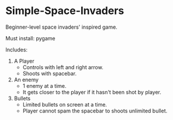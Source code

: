 # Simple-Space-Invaders
Beginner-level space invaders' inspired game. 

Must install:
pygame

Includes:
1. A Player
   - Controls with left and right arrow.
   - Shoots with spacebar.
2. An enemy
   - 1 enemy at a time.
   - It gets closer to the player if it hasn't been shot by player.
3. Bullets
    - Limited bullets on screen at a time.
    - Player cannot spam the spacebar to shoots unlimited bullet.
